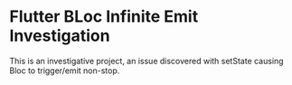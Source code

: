 # Flutter BLoc Infinite Emit Investigation

This is an investigative project, an issue discovered with setState causing Bloc to trigger/emit non-stop.